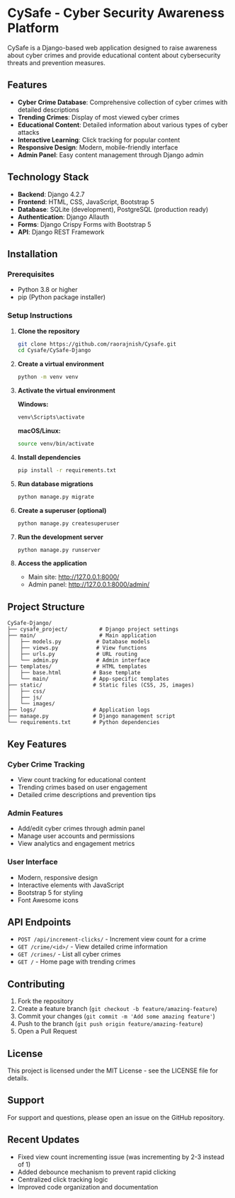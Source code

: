 # CySafe - Cyber Security Awareness Platform

CySafe is a Django-based web application designed to raise awareness about cyber crimes and provide educational content about cybersecurity threats and prevention measures.

## Features

- **Cyber Crime Database**: Comprehensive collection of cyber crimes with detailed descriptions
- **Trending Crimes**: Display of most viewed cyber crimes
- **Educational Content**: Detailed information about various types of cyber attacks
- **Interactive Learning**: Click tracking for popular content
- **Responsive Design**: Modern, mobile-friendly interface
- **Admin Panel**: Easy content management through Django admin

## Technology Stack

- **Backend**: Django 4.2.7
- **Frontend**: HTML, CSS, JavaScript, Bootstrap 5
- **Database**: SQLite (development), PostgreSQL (production ready)
- **Authentication**: Django Allauth
- **Forms**: Django Crispy Forms with Bootstrap 5
- **API**: Django REST Framework

## Installation

### Prerequisites

- Python 3.8 or higher
- pip (Python package installer)

### Setup Instructions

1. **Clone the repository**
   ```bash
   git clone https://github.com/raorajnish/Cysafe.git
   cd Cysafe/CySafe-Django
   ```

2. **Create a virtual environment**
   ```bash
   python -m venv venv
   ```

3. **Activate the virtual environment**
   
   **Windows:**
   ```bash
   venv\Scripts\activate
   ```
   
   **macOS/Linux:**
   ```bash
   source venv/bin/activate
   ```

4. **Install dependencies**
   ```bash
   pip install -r requirements.txt
   ```

5. **Run database migrations**
   ```bash
   python manage.py migrate
   ```

6. **Create a superuser (optional)**
   ```bash
   python manage.py createsuperuser
   ```

7. **Run the development server**
   ```bash
   python manage.py runserver
   ```

8. **Access the application**
   - Main site: http://127.0.0.1:8000/
   - Admin panel: http://127.0.0.1:8000/admin/

## Project Structure

```
CySafe-Django/
├── cysafe_project/          # Django project settings
├── main/                    # Main application
│   ├── models.py           # Database models
│   ├── views.py            # View functions
│   ├── urls.py             # URL routing
│   └── admin.py            # Admin interface
├── templates/              # HTML templates
│   ├── base.html          # Base template
│   └── main/              # App-specific templates
├── static/                # Static files (CSS, JS, images)
│   ├── css/
│   ├── js/
│   └── images/
├── logs/                  # Application logs
├── manage.py              # Django management script
└── requirements.txt       # Python dependencies
```

## Key Features

### Cyber Crime Tracking
- View count tracking for educational content
- Trending crimes based on user engagement
- Detailed crime descriptions and prevention tips

### Admin Features
- Add/edit cyber crimes through admin panel
- Manage user accounts and permissions
- View analytics and engagement metrics

### User Interface
- Modern, responsive design
- Interactive elements with JavaScript
- Bootstrap 5 for styling
- Font Awesome icons

## API Endpoints

- `POST /api/increment-clicks/` - Increment view count for a crime
- `GET /crime/<id>/` - View detailed crime information
- `GET /crimes/` - List all cyber crimes
- `GET /` - Home page with trending crimes

## Contributing

1. Fork the repository
2. Create a feature branch (`git checkout -b feature/amazing-feature`)
3. Commit your changes (`git commit -m 'Add some amazing feature'`)
4. Push to the branch (`git push origin feature/amazing-feature`)
5. Open a Pull Request

## License

This project is licensed under the MIT License - see the LICENSE file for details.

## Support

For support and questions, please open an issue on the GitHub repository.

## Recent Updates

- Fixed view count incrementing issue (was incrementing by 2-3 instead of 1)
- Added debounce mechanism to prevent rapid clicking
- Centralized click tracking logic
- Improved code organization and documentation 